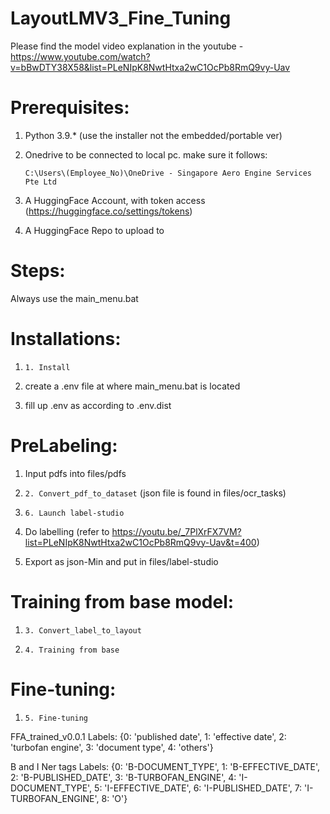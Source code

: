 # LayoutLMV3_Fine_Tuning


Please find the model video explanation in the youtube - https://www.youtube.com/watch?v=bBwDTY38X58&list=PLeNIpK8NwtHtxa2wC1OcPb8RmQ9vy-Uav

# Prerequisites:

1. Python 3.9.* (use the installer not the embedded/portable ver)

2. Onedrive to be connected to local pc. make sure it follows:

    ```C:\Users\(Employee_No)\OneDrive - Singapore Aero Engine Services Pte Ltd```

3. A HuggingFace Account, with token access (https://huggingface.co/settings/tokens)

4. A HuggingFace Repo to upload to

# Steps:

Always use the main_menu.bat

# Installations:

1. ```1. Install```

2. create a .env file at where main_menu.bat is located

3. fill up .env as according to .env.dist

# PreLabeling:

1. Input pdfs into files/pdfs

2.  ```2. Convert_pdf_to_dataset``` (json file is found in files/ocr_tasks)

3. ```6. Launch label-studio```

4. Do labelling (refer to https://youtu.be/_7PlXrFX7VM?list=PLeNIpK8NwtHtxa2wC1OcPb8RmQ9vy-Uav&t=400)

5. Export as json-Min and put in files/label-studio

# Training from base model:

1. ```3. Convert_label_to_layout```

2. ```4. Training from base ```

# Fine-tuning:

1. ```5. Fine-tuning```



FFA_trained_v0.0.1
Labels:  {0: 'published date', 1: 'effective date', 2: 'turbofan engine', 3: 'document type', 4: 'others'}

B and I Ner tags
Labels: {0: 'B-DOCUMENT_TYPE', 1: 'B-EFFECTIVE_DATE', 2: 'B-PUBLISHED_DATE', 3: 'B-TURBOFAN_ENGINE', 4: 'I-DOCUMENT_TYPE', 5: 'I-EFFECTIVE_DATE', 6: 'I-PUBLISHED_DATE', 7: 'I-TURBOFAN_ENGINE', 8: 'O'}